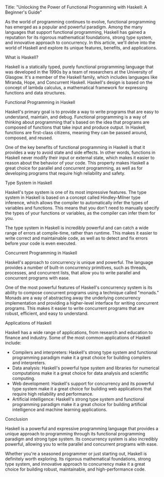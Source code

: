 Title: "Unlocking the Power of Functional Programming with Haskell: A Beginner's Guide"

As the world of programming continues to evolve, functional programming has emerged as a popular and powerful paradigm. Among the many languages that support functional programming, Haskell has gained a reputation for its rigorous mathematical foundations, strong type system, and innovative approach to concurrency. In this article, we'll delve into the world of Haskell and explore its unique features, benefits, and applications.

What is Haskell?

Haskell is a statically typed, purely functional programming language that was developed in the 1990s by a team of researchers at the University of Glasgow. It's a member of the Haskell family, which includes languages like Miranda, Hope, and Concurrent Haskell. Haskell's design is based on the concept of lambda calculus, a mathematical framework for expressing functions and data structures.

Functional Programming in Haskell

Haskell's primary goal is to provide a way to write programs that are easy to understand, maintain, and debug. Functional programming is a way of thinking about programming that's based on the idea that programs are composed of functions that take input and produce output. In Haskell, functions are first-class citizens, meaning they can be passed around, composed, and reused.

One of the key benefits of functional programming in Haskell is that it provides a way to avoid state and side effects. In other words, functions in Haskell never modify their input or external state, which makes it easier to reason about the behavior of your code. This property makes Haskell a great choice for parallel and concurrent programming, as well as for developing programs that require high reliability and safety.

Type System in Haskell

Haskell's type system is one of its most impressive features. The type system in Haskell is based on a concept called Hindley-Milner type inference, which allows the compiler to automatically infer the types of variables and functions. This means that you don't need to manually specify the types of your functions or variables, as the compiler can infer them for you.

The type system in Haskell is incredibly powerful and can catch a wide range of errors at compile-time, rather than runtime. This makes it easier to write correct and maintainable code, as well as to detect and fix errors before your code is even executed.

Concurrent Programming in Haskell

Haskell's approach to concurrency is unique and powerful. The language provides a number of built-in concurrency primitives, such as threads, processes, and concurrent lists, that allow you to write parallel and concurrent programs with ease.

One of the most powerful features of Haskell's concurrency system is its ability to compose concurrent programs using a technique called "monads." Monads are a way of abstracting away the underlying concurrency implementation and providing a higher-level interface for writing concurrent programs. This makes it easier to write concurrent programs that are robust, efficient, and easy to understand.

Applications of Haskell

Haskell has a wide range of applications, from research and education to finance and industry. Some of the most common applications of Haskell include:

* Compilers and interpreters: Haskell's strong type system and functional programming paradigm make it a great choice for building compilers and interpreters.
* Data analysis: Haskell's powerful type system and libraries for numerical computations make it a great choice for data analysis and scientific computing.
* Web development: Haskell's support for concurrency and its powerful type system make it a great choice for building web applications that require high reliability and performance.
* Artificial intelligence: Haskell's strong type system and functional programming paradigm make it a great choice for building artificial intelligence and machine learning applications.

Conclusion

Haskell is a powerful and expressive programming language that provides a unique approach to programming through its functional programming paradigm and strong type system. Its concurrency system is also incredibly powerful, allowing you to write parallel and concurrent programs with ease.

Whether you're a seasoned programmer or just starting out, Haskell is definitely worth exploring. Its rigorous mathematical foundations, strong type system, and innovative approach to concurrency make it a great choice for building robust, maintainable, and high-performance code.